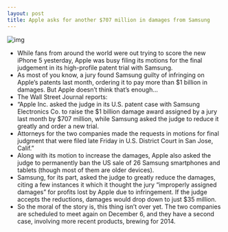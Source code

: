 ```yaml
---
layout: post
title: Apple asks for another $707 million in damages from Samsung
---
```

![img](http://media.idownloadblog.com/wp-content/uploads/2012/03/money.jpg)
* While fans from around the world were out trying to score the new iPhone 5 yesterday, Apple was busy filing its motions for the final judgement in its high-profile patent trial with Samsung.
* As most of you know, a jury found Samsung guilty of infringing on Apple’s patents last month, ordering it to pay more than $1 billion in damages. But Apple doesn’t think that’s enough…
* The Wall Street Journal reports:
* “Apple Inc. asked the judge in its U.S. patent case with Samsung Electronics Co. to raise the $1 billion damage award assigned by a jury last month by $707 million, while Samsung asked the judge to reduce it greatly and order a new trial.
* Attorneys for the two companies made the requests in motions for final judgment that were filed late Friday in U.S. District Court in San Jose, Calif.”
* Along with its motion to increase the damages, Apple also asked the judge to permanently ban the US sale of 26 Samsung smartphones and tablets (though most of them are older devices).
* Samsung, for its part, asked the judge to greatly reduce the damages, citing a few instances it which it thought the jury “improperly assigned damages” for profits lost by Apple due to infringement. If the judge accepts the reductions, damages would drop down to just $35 million.
* So the moral of the story is, this thing isn’t over yet. The two companies are scheduled to meet again on December 6, and they have a second case, involving more recent products, brewing for 2014.

